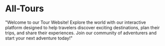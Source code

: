 # All-Tours
"Welcome to our Tour Website! Explore the world with our interactive platform designed to help travelers discover exciting destinations, plan their trips, and share their experiences.  Join our community of adventurers and start your next adventure today!"
